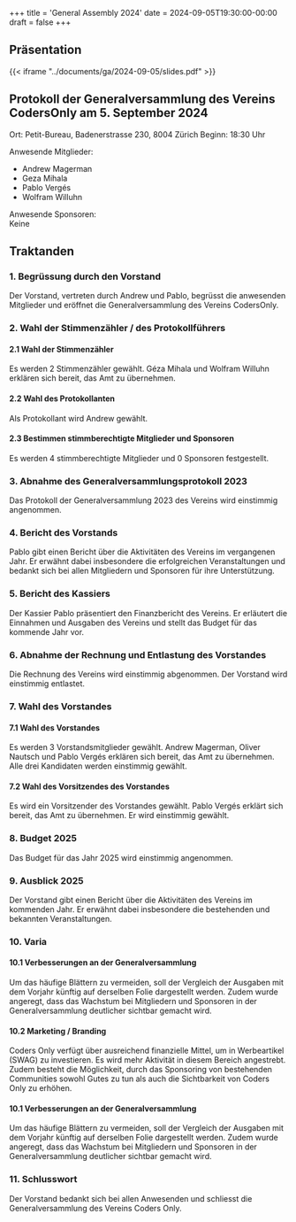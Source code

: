+++
title = 'General Assembly 2024'
date = 2024-09-05T19:30:00-00:00
draft = false
+++

## Präsentation

{{< iframe "../documents/ga/2024-09-05/slides.pdf" >}}

## Protokoll der Generalversammlung des Vereins CodersOnly am 5. September 2024

Ort: Petit-Bureau, Badenerstrasse 230, 8004 Zürich
Beginn: 18:30 Uhr

Anwesende Mitglieder:
- Andrew Magerman
- Geza Mihala
- Pablo Vergés
- Wolfram Willuhn  

Anwesende Sponsoren:  
Keine

## Traktanden

### 1. Begrüssung durch den Vorstand

Der Vorstand, vertreten durch Andrew und Pablo, begrüsst die anwesenden
Mitglieder und eröffnet die Generalversammlung des Vereins CodersOnly.

### 2. Wahl der Stimmenzähler / des Protokollführers

#### 2.1 Wahl der Stimmenzähler
Es werden 2 Stimmenzähler gewählt. Géza Mihala und Wolfram Willuhn erklären
sich bereit, das Amt zu übernehmen.

#### 2.2 Wahl des Protokollanten
Als Protokollant wird Andrew gewählt.

#### 2.3 Bestimmen stimmberechtigte Mitglieder und Sponsoren
Es werden 4 stimmberechtigte Mitglieder und 0 Sponsoren festgestellt.

### 3. Abnahme des Generalversammlungsprotokoll 2023
Das Protokoll der Generalversammlung 2023 des Vereins wird einstimmig
angenommen.

### 4. Bericht des Vorstands
Pablo gibt einen Bericht über die Aktivitäten des Vereins im vergangenen Jahr.
Er erwähnt dabei insbesondere die erfolgreichen Veranstaltungen und bedankt
sich bei allen Mitgliedern und Sponsoren für ihre Unterstützung.

### 5. Bericht des Kassiers
Der Kassier Pablo präsentiert den Finanzbericht des Vereins. Er erläutert die
Einnahmen und Ausgaben des Vereins und stellt das Budget für das kommende Jahr
vor.

### 6. Abnahme der Rechnung und Entlastung des Vorstandes
Die Rechnung des Vereins wird einstimmig abgenommen. Der Vorstand wird
einstimmig entlastet.

### 7. Wahl des Vorstandes

#### 7.1 Wahl des Vorstandes
Es werden 3 Vorstandsmitglieder gewählt. Andrew Magerman, Oliver Nautsch und
Pablo Vergés erklären sich bereit, das Amt zu übernehmen.  Alle drei Kandidaten
werden einstimmig gewählt.

#### 7.2 Wahl des Vorsitzendes des Vorstandes
Es wird ein Vorsitzender des Vorstandes gewählt. Pablo Vergés erklärt sich
bereit, das Amt zu übernehmen. Er wird einstimmig gewählt.

### 8. Budget 2025
Das Budget für das Jahr 2025 wird einstimmig angenommen.

### 9. Ausblick 2025
Der Vorstand gibt einen Bericht über die Aktivitäten des Vereins im kommenden
Jahr. Er erwähnt dabei insbesondere die bestehenden und bekannten
Veranstaltungen.

### 10. Varia

#### 10.1 Verbesserungen an der Generalversammlung
Um das häufige Blättern zu vermeiden, soll der Vergleich der Ausgaben mit dem
Vorjahr künftig auf derselben Folie dargestellt werden. Zudem wurde angeregt,
dass das Wachstum bei Mitgliedern und Sponsoren in der Generalversammlung
deutlicher sichtbar gemacht wird.

#### 10.2 Marketing / Branding
Coders Only verfügt über ausreichend finanzielle Mittel, um in Werbeartikel
(SWAG) zu investieren. Es wird mehr Aktivität in diesem Bereich angestrebt.
Zudem besteht die Möglichkeit, durch das Sponsoring von bestehenden Communities
sowohl Gutes zu tun als auch die Sichtbarkeit von Coders Only zu erhöhen.

#### 10.1 Verbesserungen an der Generalversammlung
Um das häufige Blättern zu vermeiden, soll der Vergleich der Ausgaben mit dem
Vorjahr künftig auf derselben Folie dargestellt werden.  Zudem wurde angeregt,
dass das Wachstum bei Mitgliedern und Sponsoren in der Generalversammlung
deutlicher sichtbar gemacht wird.

### 11. Schlusswort
Der Vorstand bedankt sich bei allen Anwesenden und schliesst die
Generalversammlung des Vereins Coders Only.
